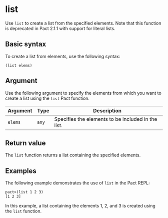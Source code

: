 # list
Use `list` to create a list from the specified elements. Note that this function is deprecated in Pact 2.1.1 with support for literal lists.

## Basic syntax

To create a list from elements, use the following syntax:

`(list elems)`

## Argument

Use the following argument to specify the elements from which you want to create a list using the `list` Pact function.

| Argument | Type | Description |
| --- | --- | --- |
| `elems` | `any` | Specifies the elements to be included in the list. |

## Return value

The `list` function returns a list containing the specified elements.

## Examples

The following example demonstrates the use of `list` in the Pact REPL:

```pact
pact>(list 1 2 3)
[1 2 3]
```

In this example, a list containing the elements 1, 2, and 3 is created using the `list` function.
